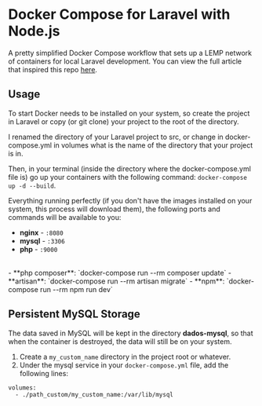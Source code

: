# Docker Compose for Laravel with Node.js
A pretty simplified Docker Compose workflow that sets up a LEMP network of containers for local Laravel development. You can view the full article that inspired this repo [here](https://dev.to/aschmelyun/the-beauty-of-docker-for-local-laravel-development-13c0).


## Usage

To start Docker needs to be installed on your system, so create the project in Laravel or copy (or git clone) your project to the root of the directory.

I renamed the directory of your Laravel project to src, or change in docker-compose.yml in volumes what is the name of the directory that your project is in.

Then, in your terminal (inside the directory where the docker-compose.yml file is) go up your containers with the following command: `docker-compose up -d --build`.

Everything running perfectly (if you don't have the images installed on your system, this process will download them), the following ports and commands will be available to you:
- **nginx** - `:8080`
- **mysql** - `:3306`
- **php** - `:9000`
<br/>
- **php composer**: `docker-compose run --rm composer update`
- **artisan**: `docker-compose run --rm artisan migrate` 
- **npm**: `docker-compose run --rm npm run dev`

## Persistent MySQL Storage

The data saved in MySQL will be kept in the directory **dados-mysql**, so that when the container is destroyed, the data will still be on your system.


1. Create a `my_custom_name` directory in the project root or whatever.
2. Under the mysql service in your `docker-compose.yml` file, add the following lines:

```
volumes:
  - ./path_custom/my_custom_name:/var/lib/mysql
```
